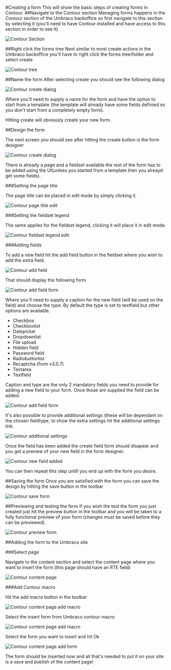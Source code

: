 #Creating a form
This will show the basic steps of creating forms in Contour. 
##Navigate to the Contour section
Managing forms happens in the Contour section of the Umbraco backoffice so first navigate to this section by selecting it (you'll need to have Contour installed and have access to this section in order to see it).

![Contour Section](ContourSection.png)

##Right click the forms tree
Next similar to most create actions in the Umbraco backoffice you'll have to right click the forms tree/folder and select create

![Contour tree](ContourFormsTree.png)

##Name the form
After selecting create you should see the following dialog

![Contour create dialog](ContourCreateDialog.png)

Where you'll need to supply a name for the form and have the option to start from a template (the template will already have some fields definied so you don't start from a completely empty form).

Hitting create will obviously create your new form.

##Design the form

The next screen you should see after hitting the create button is the form designer

![Contour create dialog](ContourFormDesignerStart.png)

There is already a page and a fieldset available the rest of the form has to be added using the UI(unless you started from a template then you alreayd get some fields).

###Setting the page title

The page title can be placed in edit mode by simply clicking it.

![Contour page title edit](ContourFormDesignerPageTitleEdit.png)

###Setting the fieldset legend

The same applies for the fieldset legend, clicking it will place it in edit mode.

![Contour fieldset legend edit](ContourFormDesignerFieldsetLegendEdit.png)

###Adding fields

To add a new field hit the add field button in the fieldset where you wish to add the extra field.

![Contour add field](ContourFormDesignerAddFieldpng.png)

That should display the following form

![Contour add field form](ContourFormDesignerAddField.png)

Where you'll need to supply a caption for the new field (will be used on the field) and choose the type. By default the type is set to textfield but other options are available.

- Checkbox
- Checkboxlist
- Datepicker
- Dropdownlist
- File upload
- Hidden field
- Password field
- Radiobuttonlist
- Recaptcha (from v3.0.7)
- Textarea
- Textfield

Caption and type are the only 2 mandatory fields you need to provide for adding a new field to your form. Once those are supplied the field can be added.

![Contour add field form](ContourFormDesignerAddFieldAdd.png)

It's also possible to provide additional settings (these will be dependant on the chosen fieldtype, to show the extra settings hit the additional settings link.

![Contour additional settings](ContourFormDesignerAddFieldAdditionalSettings.png)

Once the field has been added the create field form should disapear and you get a preview of your new field in the form designer.

![Contour new field added](ContourFormDesignerFieldAdded.png)

You can then repeat this step untill you end up with the form you desire.

##Saving the form
Once you are satisfied with the form you can save the design by hitting the save button in the toolbar

![Contour save form](ContourFormDesignerSave.png)

##Previewing and testing the form
If you wish the test the form you just created just hit the preview button in the toolbar and you will be taken to a fully functional preview of your form (changes must be saved before they can be previewed).

![Contour preview form](ContourFormDesignerPreview.png)

##Adding the form to the Umbraco site

###Select page

Navigate to the content section and select the content page where you want to insert the form (this page should have an RTE field)

![Contour content page](ContentPage.png)

###Add Contour macro

Hit the add macro button in the toolbar

![Contour content page add macro](ContentPageMacroButton.png)

Select the insert form from Umbraco contour macro

![Contour content page add macro](ContentPageAddMacroDialog.png)

Select the form you want to insert and hit Ok

![Contour content page add form](ContentPageAddMacroDialogChooseForm.png)

The form should be inserted now and all that's needed to put it on your site is a save and publish of the content page!
































